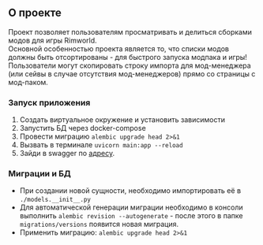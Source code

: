 ## О проекте
Проект позволяет пользователям просматривать и делиться сборками модов для игры Rimworld.  
Основной особенностью проекта является то, что списки модов должны быть отсортированы - для быстрого запуска модпака и игры!  
Пользователи могут скопировать строку импорта для мод-менеджера (или сейвы в случае отсутствия мод-менеджеров) прямо со страницы с мод-паком.

### Запуск приложения
1. Создать виртуальное окружение и установить зависимости
2. Запустить БД через docker-compose
3. Провести миграцию `alembic upgrade head 2>&1`
4. Вызвать в терминале `uvicorn main:app --reload`
5. Зайди в swagger по [адресу](http://127.0.0.1:8000/docs).


### Миграции и БД
- При создании новой сущности, необходимо импортировать её в `./models.__init__.py`  
- Для автоматической генерации миграции необходимо в консоли выполнить `alembic revision --autogenerate` - после этого в папке `migrations/versions` появится новая миграция.  
- Применить миграцию: `alembic upgrade head 2>&1`
